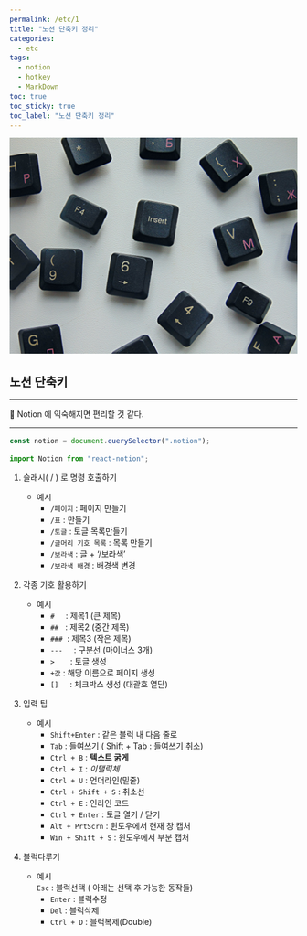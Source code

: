 ```yaml
---
permalink: /etc/1
title: "노션 단축키 정리"
categories:
  - etc
tags:
  - notion
  - hotkey
  - MarkDown
toc: true
toc_sticky: true
toc_label: "노션 단축키 정리"
---
```


![img](/images/hotkey.jpg)

## 노션 단축키

<hr/>
<aside>
📌 Notion 에 익숙해지면 편리할 것 같다.

</aside>
<hr/>

```jsx
const notion = document.querySelector(".notion");
```

```jsx
import Notion from "react-notion";
```

1.  슬래시( / ) 로 명령 호출하기

    - 예시<br>
      - `/페이지` : 페이지 만들기 <br>
      - `/표` : 만들기<br>
      - `/토글` : 토글 목록만들기<br>
      - `/글머리 기호 목록` : 목록 만들기<br>
      - `/보라색` : 글 + ‘/보라색’<br>
      - `/보라색 배경` : 배경색 변경<br>

2.  각종 기호 활용하기

    - 예시<br>
      - `#` &nbsp;&nbsp;&nbsp;&nbsp;: 제목1 (큰 제목)<br>
      - `##`&nbsp;&nbsp; : 제목2 (중간 제목)<br>
      - `###`&nbsp; : 제목3 (작은 제목)<br>
      - `---`&nbsp;&nbsp;&nbsp;&nbsp; : 구분선 (마이너스 3개)<br>
      - `>` &nbsp;&nbsp;&nbsp;&nbsp;&nbsp; : 토글 생성<br>
      - `+값` : 해당 이름으로 페이지 생성<br>
      - `[]`&nbsp;&nbsp;&nbsp;&nbsp; : 체크박스 생성 (대괄호 열닫)<br>

3.  입력 팁<br>

    - 예시<br>
      - `Shift+Enter` : 같은 블럭 내 다음 줄로<br>
      - `Tab` : 들여쓰기 ( Shift + Tab : 들여쓰기 취소)<br>
      - `Ctrl + B` : **텍스트 굵게**<br>
      - `Ctrl + I` : _이탤릭체_<br>
      - `Ctrl + U` : 언더라인(밑줄)<br>
      - `Ctrl + Shift + S` : ~~취소선~~<br>
      - `Ctrl + E` : 인라인 코드<br>
      - `Ctrl + Enter` : 토글 열기 / 닫기<br>
      - `Alt + PrtScrn` : 윈도우에서 현재 창 캡처<br>
      - `Win + Shift + S` : 윈도우에서 부분 캡처<br>

4.  블럭다루기<br>
    - 예시<br>
      `Esc` : 블럭선택 ( 아래는 선택 후 가능한 동작들)<br>
      - `Enter` : 블럭수정<br>
      - `Del` : 블럭삭제<br>
      - `Ctrl + D` : 블럭복제(Double)<br>

